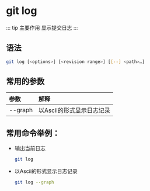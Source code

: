 # git log

::: tip 主要作用
显示提交日志
:::

## 语法

```bash
git log [<options>] [<revision range>] [[--] <path>…​]
```

## 常用的参数

| 参数      | 解释              |
|:------- |:--------------- |
| --graph | 以Ascii的形式显示日志记录 |

## 常用命令举例：

- 输出当前日志
  
  ```bash
  git log
  ```

- 以Ascii的形式显示日志记录
  
  ```bash
  git log --graph
  ```
